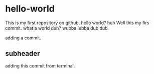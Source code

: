 # hello-world
This is my first repository on github, hello world? huh
Well this my firs commit. what a world duh? wubba lubba dub dub. 

adding a commit.

## subheader

adding this commit from terminal.
